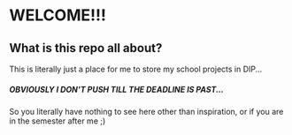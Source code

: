 # WELCOME!!!

## What is this repo all about?

This is literally just a place for me to store my school projects in DIP...

##### OBVIOUSLY I DON'T PUSH TILL THE DEADLINE IS PAST...

So you literally have nothing to see here other than inspiration, or if you are in the semester after me ;)
